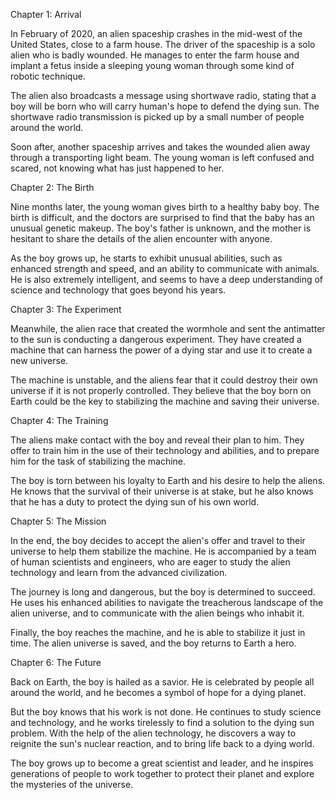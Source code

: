 Chapter 1: Arrival

In February of 2020, an alien spaceship crashes in the mid-west of the United States, close to a farm house. The driver of the spaceship is a solo alien who is badly wounded. He manages to enter the farm house and implant a fetus inside a sleeping young woman through some kind of robotic technique.

The alien also broadcasts a message using shortwave radio, stating that a boy will be born who will carry human's hope to defend the dying sun. The shortwave radio transmission is picked up by a small number of people around the world.

Soon after, another spaceship arrives and takes the wounded alien away through a transporting light beam. The young woman is left confused and scared, not knowing what has just happened to her.

Chapter 2: The Birth

Nine months later, the young woman gives birth to a healthy baby boy. The birth is difficult, and the doctors are surprised to find that the baby has an unusual genetic makeup. The boy's father is unknown, and the mother is hesitant to share the details of the alien encounter with anyone.

As the boy grows up, he starts to exhibit unusual abilities, such as enhanced strength and speed, and an ability to communicate with animals. He is also extremely intelligent, and seems to have a deep understanding of science and technology that goes beyond his years.

Chapter 3: The Experiment

Meanwhile, the alien race that created the wormhole and sent the antimatter to the sun is conducting a dangerous experiment. They have created a machine that can harness the power of a dying star and use it to create a new universe.

The machine is unstable, and the aliens fear that it could destroy their own universe if it is not properly controlled. They believe that the boy born on Earth could be the key to stabilizing the machine and saving their universe.

Chapter 4: The Training

The aliens make contact with the boy and reveal their plan to him. They offer to train him in the use of their technology and abilities, and to prepare him for the task of stabilizing the machine.

The boy is torn between his loyalty to Earth and his desire to help the aliens. He knows that the survival of their universe is at stake, but he also knows that he has a duty to protect the dying sun of his own world.

Chapter 5: The Mission

In the end, the boy decides to accept the alien's offer and travel to their universe to help them stabilize the machine. He is accompanied by a team of human scientists and engineers, who are eager to study the alien technology and learn from the advanced civilization.

The journey is long and dangerous, but the boy is determined to succeed. He uses his enhanced abilities to navigate the treacherous landscape of the alien universe, and to communicate with the alien beings who inhabit it.

Finally, the boy reaches the machine, and he is able to stabilize it just in time. The alien universe is saved, and the boy returns to Earth a hero.

Chapter 6: The Future

Back on Earth, the boy is hailed as a savior. He is celebrated by people all around the world, and he becomes a symbol of hope for a dying planet.

But the boy knows that his work is not done. He continues to study science and technology, and he works tirelessly to find a solution to the dying sun problem. With the help of the alien technology, he discovers a way to reignite the sun's nuclear reaction, and to bring life back to a dying world.

The boy grows up to become a great scientist and leader, and he inspires generations of people to work together to protect their planet and explore the mysteries of the universe.
